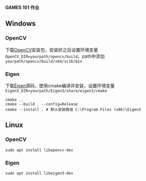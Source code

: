 **GAMES 101 作业**

## Windows
### OpenCV
下载[OpenCV](https://opencv.org/releases/)安装包，安装好之后设置环境变量`OpenCV_DIR=yourpath/opencv/build`，path中添加`yourpath/opencv/build/x64/vc16/bin`
### Eigen
下载[Eigen](https://eigen.tuxfamily.org/index.php?title=Main_Page)源码，使用cmake编译并安装，设置环境变量`Eigen3_DIR=yourpath/Eigen3/share/eigen3/cmake`
```
cmake ..
cmake --build . --config=Release
cmake --install . # 默认安装路径 C:\Program Files (x86)\Eigen3
```
## Linux
### OpenCV
```shell
sudo apt install libopencv-dev
```
### Eigen
```shell
sudo apt install libeigen3-dev
```